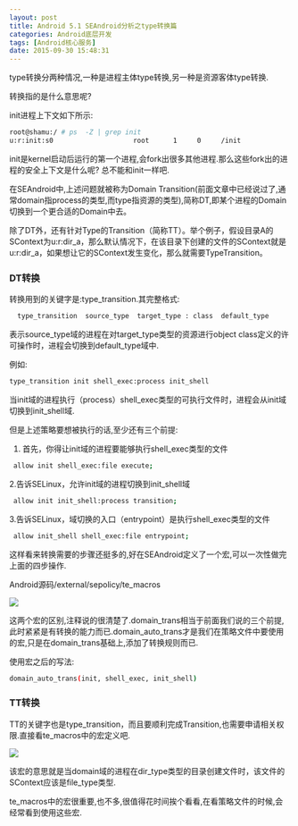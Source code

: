 ```yaml
---
layout: post
title: Android 5.1 SEAndroid分析之type转换篇
categories: Android底层开发
tags: [Android核心服务]
date: 2015-09-30 15:48:31
---
```

 
type转换分两种情况,一种是进程主体type转换,另一种是资源客体type转换.

转换指的是什么意思呢?

<!--more-->

init进程上下文如下所示:

```bash
root@shamu:/ # ps  -Z | grep init
u:r:init:s0                    root      1     0     /init
```
init是kernel启动后运行的第一个进程,会fork出很多其他进程.那么这些fork出的进程的安全上下文是什么呢? 总不能和init一样吧.

在SEAndroid中,上述问题就被称为Domain Transition(前面文章中已经说过了,通常domain指process的类型,而type指资源的类型),简称DT,即某个进程的Domain切换到一个更合适的Domain中去。

除了DT外，还有针对Type的Transition（简称TT）。举个例子，假设目录A的SContext为u:r:dir_a，那么默认情况下，在该目录下创建的文件的SContext就是u:r:dir_a，如果想让它的SContext发生变化，那么就需要TypeTransition。


### DT转换

转换用到的关键字是:type_transition.其完整格式:

```bash
  type_transition  source_type  target_type : class  default_type
```
表示source_type域的进程在对target_type类型的资源进行object class定义的许可操作时，进程会切换到default_type域中.

例如:

```bash
type_transition init shell_exec:process init_shell
```
当init域的进程执行（process）shell_exec类型的可执行文件时，进程会从init域切换到init_shell域.

但是上述策略要想被执行的话,至少还有三个前提:

1. 首先，你得让init域的进程要能够执行shell_exec类型的文件

```bash
 allow init shell_exec:file execute;
```
2.告诉SELinux，允许init域的进程切换到init_shell域

```bash
 allow init init_shell:process transition;
```

3.告诉SELinux，域切换的入口（entrypoint）是执行shell_exec类型的文件

```bash
 allow init_shell shell_exec:file entrypoint;
```

这样看来转换需要的步骤还挺多的,好在SEAndroid定义了一个宏,可以一次性做完上面的四步操作.


Android源码/external/sepolicy/te_macros

![][1]


这两个宏的区别,注释说的很清楚了.domain_trans相当于前面我们说的三个前提,此时紧紧是有转换的能力而已.domain_auto_trans才是我们在策略文件中要使用的宏,只是在domain_trans基础上,添加了转换规则而已.


使用宏之后的写法:
```bash
domain_auto_trans(init, shell_exec, init_shell)
```


### TT转换

TT的关键字也是type_transition，而且要顺利完成Transition,也需要申请相关权限.直接看te_macros中的宏定义吧.

![][2]


该宏的意思就是当domain域的进程在dir_type类型的目录创建文件时，该文件的SContext应该是file_type类型.


te_macros中的宏很重要,也不多,很值得花时间挨个看看,在看策略文件的时候,会经常看到使用这些宏.

[1]: http://7xj6ce.com1.z0.glb.clouddn.com/Android-seandroid-3-1.png
[2]: http://7xj6ce.com1.z0.glb.clouddn.com/Android-seandroid-3-2.png


